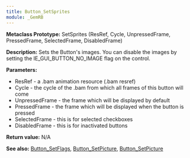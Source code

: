 ```yaml
---
title: Button_SetSprites
module: _GemRB
---
```


**Metaclass Prototype:** SetSprites (ResRef, Cycle, UnpressedFrame, PressedFrame, SelectedFrame, DisabledFrame)

**Description:** Sets the Button's images. You can disable the images by 
setting the IE_GUI_BUTTON_NO_IMAGE flag on the control.

**Parameters:**
  * ResRef - a .bam animation resource (.bam resref)
  * Cycle - the cycle of the .bam from which all frames of this button will come
  * UnpressedFrame - the frame which will be displayed by default
  * PressedFrame - the frame which will be displayed when the button is pressed 
  * SelectedFrame - this is for selected checkboxes
  * DisabledFrame - this is for inactivated buttons

**Return value:** N/A

**See also:** [Button_SetFlags](Button_SetFlags.md), [Button_SetPicture](Button_SetPicture.md), [Button_SetPicture](Button_SetPicture.md)
